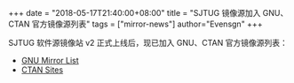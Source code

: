+++
date = "2018-05-17T21:40:00+08:00"
title = "SJTUG 镜像源加入 GNU、CTAN 官方镜像源列表"
tags = ["mirror-news"]
author="Evensgn"
+++

SJTUG 软件源镜像站 v2 正式上线后，现已加入 GNU、CTAN 官方镜像源列表：

* [GNU Mirror List](https://www.gnu.org/prep/ftp.html)
* [CTAN Sites](https://ctan.org/mirrors)
